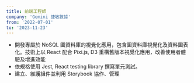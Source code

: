 ```yaml
---
title: 前端工程師
company: 'Gemini 捷敏數據'
from: '2022-07-01'
to: '2023-11-23'
---
```


- 開發專屬於 NoSQL 圖資料庫的視覺化應用，包含圖資料庫視覺化及資料圖表化。技術上以 React 配合 Pixi.js, D3 重構舊版本視覺化應用，改善使用者體驗及增進效能
- 依規格使用 Jest, React testing library 撰寫單元測試。
- 建立、維護組件並利用 Storybook 協作、管理
